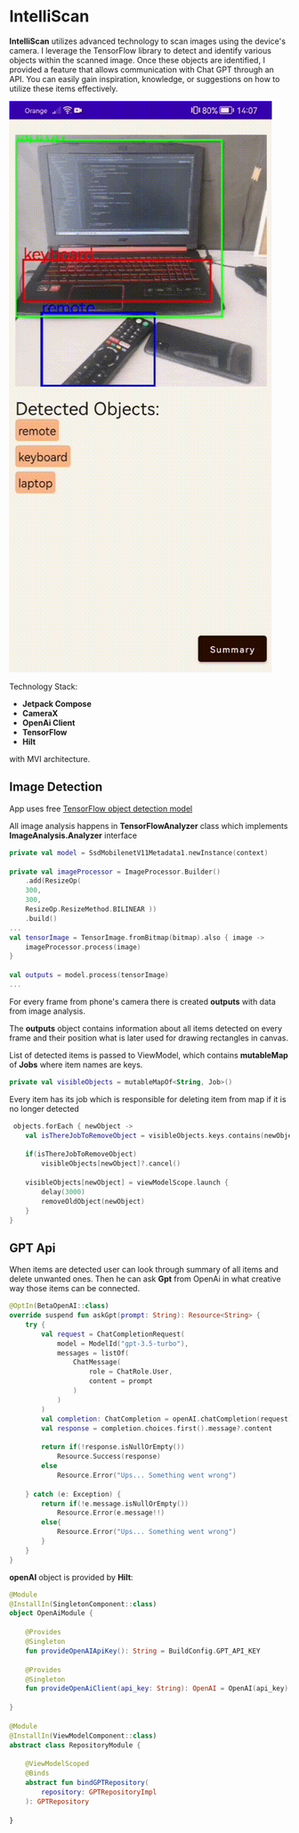 # IntelliScan

**IntelliScan** utilizes advanced technology to scan images 
using the device's camera. I leverage the TensorFlow library to detect and 
identify various objects within the scanned image. Once these objects are identified, 
I provided a feature that allows communication with Chat GPT through an API.
You can easily gain inspiration, knowledge, or 
suggestions on how to utilize these items effectively.

![End to end gif](image/object_detection.gif)
&nbsp;

Technology Stack:
* **Jetpack Compose**
* **CameraX**
* **OpenAi Client**
* **TensorFlow**
* **Hilt**

with MVI architecture.


## Image Detection
App uses free [TensorFlow object detection model](https://www.tensorflow.org/lite/examples/object_detection/overview?hl=pl)

All image analysis happens in **TensorFlowAnalyzer** class which implements **ImageAnalysis.Analyzer** interface

```kotlin
private val model = SsdMobilenetV11Metadata1.newInstance(context)

private val imageProcessor = ImageProcessor.Builder()
    .add(ResizeOp(
    300,
    300,
    ResizeOp.ResizeMethod.BILINEAR ))
    .build()
...
val tensorImage = TensorImage.fromBitmap(bitmap).also { image ->
    imageProcessor.process(image)
}

val outputs = model.process(tensorImage)
...     
```
For every frame from phone's camera there is created **outputs** with data from image analysis.

The **outputs** object contains information about all items detected on every frame and their position what is later used for drawing rectangles in canvas.

List of detected items is passed to ViewModel, which contains **mutableMap** of **Jobs** where item names are keys.

```kotlin
private val visibleObjects = mutableMapOf<String, Job>()
```
Every item has its job which is responsible for deleting item from map if it is no longer detected
```kotlin
 objects.forEach { newObject ->
    val isThereJobToRemoveObject = visibleObjects.keys.contains(newObject)

    if(isThereJobToRemoveObject)
        visibleObjects[newObject]?.cancel()

    visibleObjects[newObject] = viewModelScope.launch {
        delay(3000)
        removeOldObject(newObject)
    }
}
```

## GPT Api
When items are detected user can look through summary of all items and delete unwanted ones.
Then he can ask **Gpt** from OpenAi in what creative way those items can be connected.
```kotlin
@OptIn(BetaOpenAI::class)
override suspend fun askGpt(prompt: String): Resource<String> {
    try {
        val request = ChatCompletionRequest(
            model = ModelId("gpt-3.5-turbo"),
            messages = listOf(
                ChatMessage(
                    role = ChatRole.User,
                    content = prompt
                )
            )
        )
        val completion: ChatCompletion = openAI.chatCompletion(request)
        val response = completion.choices.first().message?.content
        
        return if(!response.isNullOrEmpty())
            Resource.Success(response)
        else
            Resource.Error("Ups... Something went wrong")

    } catch (e: Exception) {
        return if(!e.message.isNullOrEmpty())
            Resource.Error(e.message!!)
        else{
            Resource.Error("Ups... Something went wrong")
        }
    }
}
```
**openAI** object is provided by **Hilt**:
```kotlin
@Module
@InstallIn(SingletonComponent::class)
object OpenAiModule {

    @Provides
    @Singleton
    fun provideOpenAIApiKey(): String = BuildConfig.GPT_API_KEY

    @Provides
    @Singleton
    fun provideOpenAiClient(api_key: String): OpenAI = OpenAI(api_key)
    
}

@Module
@InstallIn(ViewModelComponent::class)
abstract class RepositoryModule {

    @ViewModelScoped
    @Binds
    abstract fun bindGPTRepository(
        repository: GPTRepositoryImpl
    ): GPTRepository

}
```
